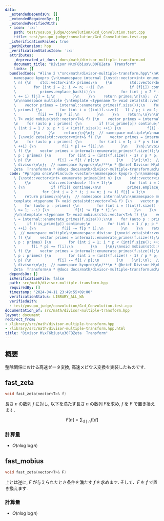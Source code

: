 ```yaml
---
data:
  _extendedDependsOn: []
  _extendedRequiredBy: []
  _extendedVerifiedWith:
  - icon: ':x:'
    path: test/yosupo_judge/convolution/Gcd_Convolution.test.cpp
    title: test/yosupo_judge/convolution/Gcd_Convolution.test.cpp
  _isVerificationFailed: true
  _pathExtension: hpp
  _verificationStatusIcon: ':x:'
  attributes:
    _deprecated_at_docs: docs/math/divisor-multiple-transform.md
    document_title: "Divisor M\xF6bius\u30FBZeta  Transform"
    links: []
  bundledCode: "#line 2 \"src/math/divisor-multiple-transform.hpp\"\n#include <vector>\n\
    namespace kyopro {\n\nnamespace internal {\nstd::vector<int> enumerate_primes(int\
    \ n) {\n    std::vector<int> primes;\n    {\n        std::vector<bool> f(n + 1);\n\
    \        for (int i = 2; i <= n; ++i) {\n            if (f[i]) continue;\n\n \
    \           primes.emplace_back(i);\n            for (int j = 2 * i; j <= n; j\
    \ += i) f[j] = 1;\n        }\n    }\n    return primes;\n}\n};  // namespace internal\n\
    \n\nnamespace multiple {\ntemplate <typename T> void zeta(std::vector<T>& f) {\n\
    \    vector primes = internal::enumerate_primes(f.size());\n    for (auto p :\
    \ primes) {\n        for (int i = ((int)f.size() - 1) / p; i >= 1; --i) {\n  \
    \          f[i] += f[p * i];\n        }\n    }\n    return;\n}\n\ntemplate <typename\
    \ T> void mobius(std::vector<T>& f) {\n    vector primes = internal::enumerate_primes(f.size());\n\
    \n    for (auto p : primes) {\n        if (!is_prime[p]) continue;\n        for\
    \ (int i = 1 / p; p * i < (int)f.size(); ++i) {\n            f[i] -= f[p * i];\n\
    \        }\n    }\n    return;\n}\n};  // namespace multiple\n\nnamespace divisor\
    \ {\nvoid zeta(std::vector<mint>& f) {\n    vector primes = internal::enumerate_primes(f.size());\n\
    \n    for (auto p : primes) {\n        for (int i = 1; i * p < (int)f.size();\
    \ ++i) {\n            f[i * p] += f[i];\n        }\n    }\n};\nvoid mobius(std::vector<mint>&\
    \ f) {\n    vector primes = internal::enumerate_primes(f.size());\n    for (auto\
    \ p : primes) {\n        for (int i = (int)(f.size() - 1) / p * p; i >= 1; i -=\
    \ p) {\n            f[i] -= f[i / p];\n        }\n    }\n};\n};  // namespace\
    \ divisor\n\n};  // namespace kyopro\n\n/**\n * @brief Divisor M\xF6bius\u30FB\
    Zeta  Transform\n * @docs docs/math/divisor-multiple-transform.md\n */\n"
  code: "#pragma once\n#include <vector>\nnamespace kyopro {\n\nnamespace internal\
    \ {\nstd::vector<int> enumerate_primes(int n) {\n    std::vector<int> primes;\n\
    \    {\n        std::vector<bool> f(n + 1);\n        for (int i = 2; i <= n; ++i)\
    \ {\n            if (f[i]) continue;\n\n            primes.emplace_back(i);\n\
    \            for (int j = 2 * i; j <= n; j += i) f[j] = 1;\n        }\n    }\n\
    \    return primes;\n}\n};  // namespace internal\n\n\nnamespace multiple {\n\
    template <typename T> void zeta(std::vector<T>& f) {\n    vector primes = internal::enumerate_primes(f.size());\n\
    \    for (auto p : primes) {\n        for (int i = ((int)f.size() - 1) / p; i\
    \ >= 1; --i) {\n            f[i] += f[p * i];\n        }\n    }\n    return;\n\
    }\n\ntemplate <typename T> void mobius(std::vector<T>& f) {\n    vector primes\
    \ = internal::enumerate_primes(f.size());\n\n    for (auto p : primes) {\n   \
    \     if (!is_prime[p]) continue;\n        for (int i = 1 / p; p * i < (int)f.size();\
    \ ++i) {\n            f[i] -= f[p * i];\n        }\n    }\n    return;\n}\n};\
    \  // namespace multiple\n\nnamespace divisor {\nvoid zeta(std::vector<mint>&\
    \ f) {\n    vector primes = internal::enumerate_primes(f.size());\n\n    for (auto\
    \ p : primes) {\n        for (int i = 1; i * p < (int)f.size(); ++i) {\n     \
    \       f[i * p] += f[i];\n        }\n    }\n};\nvoid mobius(std::vector<mint>&\
    \ f) {\n    vector primes = internal::enumerate_primes(f.size());\n    for (auto\
    \ p : primes) {\n        for (int i = (int)(f.size() - 1) / p * p; i >= 1; i -=\
    \ p) {\n            f[i] -= f[i / p];\n        }\n    }\n};\n};  // namespace\
    \ divisor\n\n};  // namespace kyopro\n\n/**\n * @brief Divisor M\xF6bius\u30FB\
    Zeta  Transform\n * @docs docs/math/divisor-multiple-transform.md\n */"
  dependsOn: []
  isVerificationFile: false
  path: src/math/divisor-multiple-transform.hpp
  requiredBy: []
  timestamp: '2024-04-11 23:49:55+09:00'
  verificationStatus: LIBRARY_ALL_WA
  verifiedWith:
  - test/yosupo_judge/convolution/Gcd_Convolution.test.cpp
documentation_of: src/math/divisor-multiple-transform.hpp
layout: document
redirect_from:
- /library/src/math/divisor-multiple-transform.hpp
- /library/src/math/divisor-multiple-transform.hpp.html
title: "Divisor M\xF6bius\u30FBZeta  Transform"
---
```

## 概要

整除関係における高速ゼータ変換, 高速メビウス変換を実装したものです.

## fast_zeta

```cpp
void fast_zeta(vector<T>& f)
```

長さ $n$ の数列 $f$ に対し, 以下を満たす長さ $n$ の数列 $F$を求め, $f$ を $F$ で置き換えます.

$$F[n]=\sum_{\mathbb{d} \mid n}{f[d]}$$

### 計算量

- $O(n\log\log n)$

## fast_mobius

```cpp
void fast_zeta(vector<T>& F)
```

上とは逆に, $F$ が与えられたとき条件を満たす $f$ を求めます. そして、$F$ を $f$ で置き換えます.

### 計算量

- $O(n\log\log n)$
